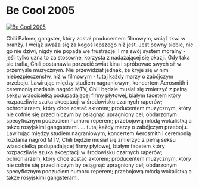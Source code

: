 Be Cool 2005 
=============
[![Be Cool 2005 ](http://vidos.pl/images/player.gif)](http://vidos.pl/be-cool-2005)

 Chili Palmer, gangster, który został producentem filmowym, wciąż tkwi w branży. I wciąż uważa się za kogoś lepszego niż jest. Jest pewny siebie, nic go nie dziwi, nigdy nie popada we frustracje. I ma swój system moralny - jeśli tylko uzna to za stosowne, korzysta z nadażającej się okazji. Gdy taka sie trafia, Chili postanawia porzucić świat kina i spróbowac swych sił w przemyśle muzycznym. Nie przewidział jednak, że kryje się w nim  niebezpieczeństw, niż w filmowym - tutaj każdy marzy o zabójczym przeboju. Lawirując między studiem nagraniowym, koncertem Aerosmith i ceremonią rozdania nagród MTV, Chili będzie musiał się zmierzyć z pełną seksu włascicielką podupadającej firmy płytowej, białym facetem który rozpaczliwie szuka akceptacji w środowisku czarnych raperów; ochroniarzem, który chce zostać aktorem; producentem muzycznym, który nie cofnie się przed niczym by osiągnąć upragniony cel; obdarzonym specyficznym poczuciem humoru reperem; przebojową młodą wokalistką a także rosyjskimi gangsterami.  ... tutaj każdy marzy o zabójczym przeboju. Lawirując między studiem nagraniowym, koncertem Aerosmith i ceremonią rozdania nagród MTV, Chili będzie musiał się zmierzyć z pełną seksu włascicielką podupadającej firmy płytowej, białym facetem który rozpaczliwie szuka akceptacji w środowisku czarnych raperów; ochroniarzem, który chce zostać aktorem; producentem muzycznym, który nie cofnie się przed niczym by osiągnąć upragniony cel; obdarzonym specyficznym poczuciem humoru reperem; przebojową młodą wokalistką a także rosyjskimi gangsterami.
